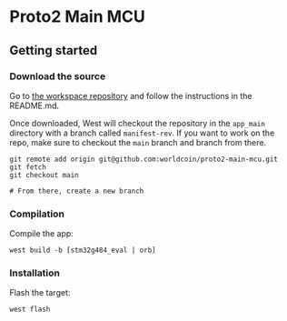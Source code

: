 # Proto2 Main MCU

## Getting started

### Download the source

Go to [the workspace repository](https://github.com/worldcoin/proto2-firmware) 
and follow the instructions in the README.md.

Once downloaded, West will checkout the repository in the `app_main` directory 
with a branch called `manifest-rev`. If you want to work on the repo, make sure 
to checkout the `main` branch and branch from there.

```shell
git remote add origin git@github.com:worldcoin/proto2-main-mcu.git
git fetch
git checkout main

# From there, create a new branch
```

### Compilation

Compile the app:

```shell
west build -b [stm32g484_eval | orb]
```

### Installation

Flash the target:

```shell
west flash
```

